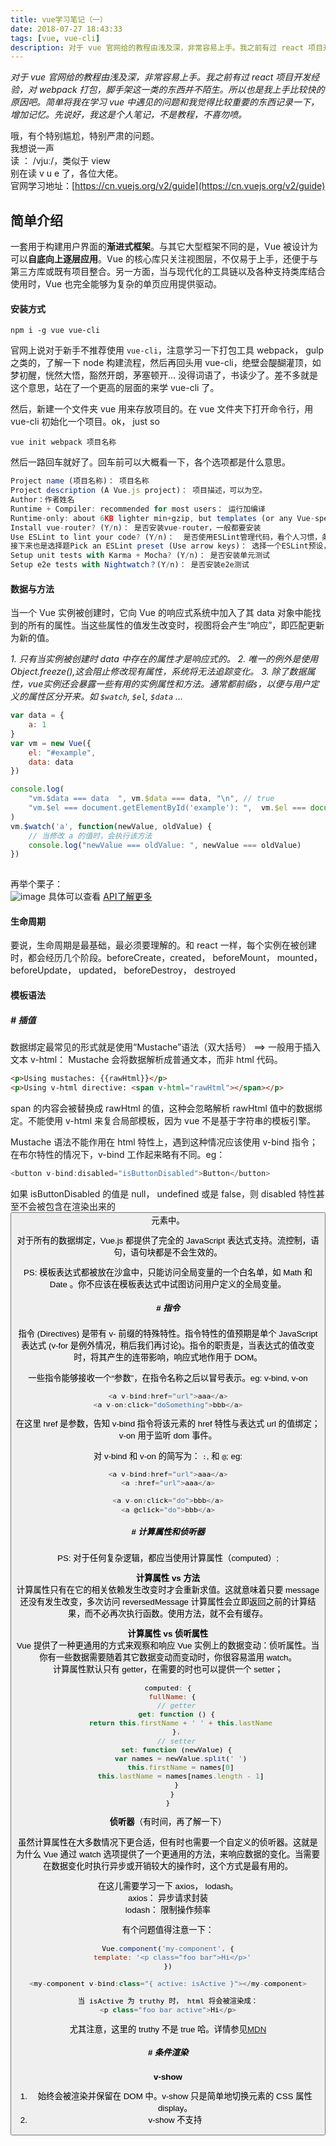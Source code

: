 ```yaml
---
title: vue学习笔记（一）
date: 2018-07-27 18:43:33
tags: [vue, vue-cli]
description: 对于 vue 官网给的教程由浅及深，非常容易上手。我之前有过 react 项目开发经验，对 webpack 打包，脚手架这一类的东西并不陌生。所以也是我上手比较快的原因吧。简单将我在学习 vue 中遇见的问题和我觉得比较重要的东西记录一下，增加记忆。先说好，我这是个人笔记，不是教程，不喜勿喷。
---
```


*对于 vue 官网给的教程由浅及深，非常容易上手。我之前有过 react 项目开发经验，对 webpack 打包，脚手架这一类的东西并不陌生。所以也是我上手比较快的原因吧。简单将我在学习 vue 中遇见的问题和我觉得比较重要的东西记录一下，增加记忆。先说好，我这是个人笔记，不是教程，不喜勿喷。*

哦，有个特别尴尬，特别严肃的问题。   
我想说一声  
读 ： /vjuː/，类似于 view  
别在读 v u e 了，各位大佬。  
官网学习地址：[https://cn.vuejs.org/v2/guide](https://cn.vuejs.org/v2/guide)


## 简单介绍

一套用于构建用户界面的**渐进式框架**。与其它大型框架不同的是，Vue 被设计为可以**自底向上逐层应用**。Vue 的核心库只关注视图层，不仅易于上手，还便于与第三方库或既有项目整合。另一方面，当与现代化的工具链以及各种支持类库结合使用时，Vue 也完全能够为复杂的单页应用提供驱动。

#### 安装方式


```npm
npm i -g vue vue-cli
```
官网上说对于新手不推荐使用 `vue-cli`，注意学习一下打包工具 webpack， gulp 之类的，了解一下 node 构建流程，然后再回头用 vue-cli，绝壁会醍醐灌顶，如梦初醒，恍然大悟，豁然开朗，茅塞顿开... 没得词语了，书读少了。差不多就是这个意思，站在了一个更高的层面的来学 vue-cli 了。  

然后，新建一个文件夹 vue 用来存放项目的。在 vue 文件夹下打开命令行，用 vue-cli 初始化一个项目。ok， just so
``` ssh
vue init webpack 项目名称
```
然后一路回车就好了。回车前可以大概看一下，各个选项都是什么意思。
```js
Project name (项目名称)： 项目名称
Project description (A Vue.js project)： 项目描述，可以为空。
Author：作者姓名
Runtime + Compiler: recommended for most users： 运行加编译
Runtime-only: about 6KB lighter min+gzip, but templates (or any Vue-specificHTML) are ONLY allowed in .vue files - render functions are required elsewhere：回车就好了
Install vue-router? (Y/n)： 是否安装vue-router，一般都要安装
Use ESLint to lint your code? (Y/n)：  是否使用ESLint管理代码，看个人习惯，条条框框太多，个人不愿使用。
接下来也是选择题Pick an ESLint preset (Use arrow keys)： 选择一个ESLint预设，编写vue项目时的代码风格
Setup unit tests with Karma + Mocha? (Y/n)： 是否安装单元测试
Setup e2e tests with Nightwatch？(Y/n)： 是否安装e2e测试 
```


#### 数据与方法

当一个 Vue 实例被创建时，它向 Vue 的响应式系统中加入了其 data 对象中能找到的所有的属性。当这些属性的值发生改变时，视图将会产生“响应”，即匹配更新为新的值。  

_1. 只有当实例被创建时 data 中存在的属性才是响应式的。_
_2. 唯一的例外是使用 Object.freeze(),这会阻止修改现有属性，系统将无法追踪变化。_
_3. 除了数据属性，vue实例还会暴露一些有用的实例属性和方法。通常都前缀`$`，以便与用户定义的属性区分开来。如 `$watch`, `$el`, `$data` ..._

``` js
var data = {
    a: 1
}
var vm = new Vue({
    el: "#example",
    data: data
})

console.log(
    "vm.$data === data  ", vm.$data === data, "\n", // true
    "vm.$el === document.getElementById('example'): ",  vm.$el === document.getElementById('example') // true
)
vm.$watch('a', function(newValue, oldValue) {
    // 当修改 a 的值时，会执行该方法
    console.log("newValue === oldValue: ", newValue === oldValue)
})
    
```
再举个栗子：  
![image]()
具体可以查看 [API了解更多](https://cn.vuejs.org/v2/api/#%E5%AE%9E%E4%BE%8B%E5%B1%9E%E6%80%A7)

#### 生命周期

要说，生命周期是最基础，最必须要理解的。和 react 一样，每个实例在被创建时，都会经历几个阶段。beforeCreate，created， beforeMount， mounted， beforeUpdate， updated， beforeDestroy， destroyed

#### 模板语法
##### # 插值
数据绑定最常见的形式就是使用“Mustache”语法（双大括号）  ==> 一般用于插入文本
v-html： Mustache 会将数据解析成普通文本，而非 html 代码。  

```html
<p>Using mustaches: {{rawHtml}}</p>
<p>Using v-html directive: <span v-html="rawHtml"></span></p>
```

span 的内容会被替换成 rawHtml 的值，这种会忽略解析 rawHtml 值中的数据绑定。不能使用 v-html 来复合局部模板，因为 vue 不是基于字符串的模板引擎。  

Mustache 语法不能作用在 html 特性上，遇到这种情况应该使用 v-bind 指令；在布尔特性的情况下，v-bind 工作起来略有不同。eg：

```js
<button v-bind:disabled="isButtonDisabled">Button</button>
```

如果 isButtonDisabled 的值是 null， undefined 或是 false，则 disabled 特性甚至不会被包含在渲染出来的 <button> 元素中。

对于所有的数据绑定，Vue.js 都提供了完全的 JavaScript 表达式支持。流控制，语句，语句块都是不会生效的。

PS: 模板表达式都被放在沙盒中，只能访问全局变量的一个白名单，如 Math 和 Date 。你不应该在模板表达式中试图访问用户定义的全局变量。  

##### # 指令
指令 (Directives) 是带有 v- 前缀的特殊特性。指令特性的值预期是单个 JavaScript 表达式 (v-for 是例外情况，稍后我们再讨论)。指令的职责是，当表达式的值改变时，将其产生的连带影响，响应式地作用于 DOM。  

一些指令能够接收一个“参数”，在指令名称之后以冒号表示。eg: v-bind, v-on  

```js
<a v-bind:href="url">aaa</a>
<a v-on:click="doSomething">bbb</a>
```

在这里 href 是参数，告知 v-bind 指令将该元素的 href 特性与表达式 url 的值绑定；v-on 用于监听 dom 事件。

对 v-bind 和 v-on 的简写为： `:`, 和 `@`; eg:  
```js
<a v-bind:href="url">aaa</a>
<a :href="url">aaa</a>

<a v-on:click="do">bbb</a>
<a @click="do">bbb</a>
```

##### # 计算属性和侦听器

PS: 对于任何复杂逻辑，都应当使用计算属性（computed）;

**计算属性 vs 方法**  
计算属性只有在它的相关依赖发生改变时才会重新求值。这就意味着只要 message 还没有发生改变，多次访问 reversedMessage 计算属性会立即返回之前的计算结果，而不必再次执行函数。使用方法，就不会有缓存。

**计算属性 vs 侦听属性**  
Vue 提供了一种更通用的方式来观察和响应 Vue 实例上的数据变动：侦听属性。当你有一些数据需要随着其它数据变动而变动时，你很容易滥用 watch。  
计算属性默认只有 getter，在需要的时也可以提供一个 setter；

```js
computed: {
  fullName: {
    // getter
    get: function () {
      return this.firstName + ' ' + this.lastName
    },
    // setter
    set: function (newValue) {
      var names = newValue.split(' ')
      this.firstName = names[0]
      this.lastName = names[names.length - 1]
    }
  }
}
```

**侦听器**（有时间，再了解一下）  

虽然计算属性在大多数情况下更合适，但有时也需要一个自定义的侦听器。这就是为什么 Vue 通过 watch 选项提供了一个更通用的方法，来响应数据的变化。当需要在数据变化时执行异步或开销较大的操作时，这个方式是最有用的。  

在这儿需要学习一下 axios， lodash。  
axios： 异步请求封装  
lodash： 限制操作频率

有个问题值得注意一下：
```js
Vue.component('my-component', {
  template: '<p class="foo bar">Hi</p>'
})

<my-component v-bind:class="{ active: isActive }"></my-component>

当 isActive 为 truthy 时， html 将会被渲染成：
<p class="foo bar active">Hi</p>

```
尤其注意，这里的 truthy 不是 true 哈。详情参见[MDN](https://developer.mozilla.org/zh-CN/docs/Glossary/Truthy)  

##### # 条件渲染
**v-show**  
1. 始终会被渲染并保留在 DOM 中。v-show 只是简单地切换元素的 CSS 属性 display。
2. v-show 不支持 <template> 元素，也不支持 v-else。

**`v-if` vs `v-show`**  
+ v-if:   
1. 会确保在切换过程中条件块内的事件监听器和子组件适当地被销毁和重建。
2. v-if 也是惰性的；如果在初始渲染时条件为假，则什么也不做——直到条件第一次变为真时，才会开始渲染条件块。
+ v-show:   
不管初始条件是什么，元素总是会被渲染，并且只是简单地基于 CSS 进行切换。  

**_一般来说，v-if 有更高的切换开销，而 v-show 有更高的初始渲染开销。因此，如果需要非常频繁地切换，则使用 v-show 较好；如果在运行时条件很少改变，则使用 v-if 较好。_**  

`v-if` 和 `v-for` 一起使用时，`v-for` 具有比 `v-if` 个更的优先级。  
##### # 列表渲染

1. 在 v-for 块中，我们拥有对父作用域属性的完全访问权限；  
question： 对祖先级呢？  
2. 可以用 of 代替 in 作为分隔符。`v-for="item of items"`
3. 可以用 v-for 遍历对象。可以有三个参数 (value, key, index);
4. 在遍历对象时，是按 Object.keys() 的结果遍历，但是不能保证它的结果在不同的 JavaScript 引擎下是一致的。  

Vue 包含一组观察数组的变异方法，所以它们也将会触发视图更新。如下：  
+ push()
+ pop()
+ shift()
+ unshift()
+ splice()
+ sort()
+ reverse()

变异方法 (mutation method)，顾名思义，会改变被这些方法调用的原始数组。相比之下，也有非变异 (non-mutating method) 方法，例如：filter(), concat() 和 slice() 。这些不会改变原始数组，但总是返回一个新数组。当使用非变异方法时，可以用新数组替换旧数组：
```js
example1.items = example1.items.filter(function (item) {
  return item.message.match(/Foo/)
})
```
你可能认为这将导致 Vue 丢弃现有 DOM 并重新渲染整个列表。幸运的是，事实并非如此。Vue 为了使得 DOM 元素得到最大范围的重用而实现了一些智能的、启发式的方法，所以用一个含有相同元素的数组去替换原来的数组是非常高效的操作。  

---
PS:   
由于 JavaScript 的限制，Vue 不能检测以下变动的数组：

1. 当利用索引直接设置一个项时，例如：vm.items[indexOfItem] = newValue
2. 当修改数组的长度时，例如：vm.items.length = newLength
举个栗子：   
```js
var vm = new Vue({
  data: {
    items: ['a', 'b', 'c']
  }
})
vm.items[1] = 'x' // 不是响应性的
vm.items.length = 2 // 不是响应性的
```   
解决方法
```js
// Vue.set
Vue.set(vm.items, indexOfItem, newValue)

// Array.prototype.splice
vm.items.splice(indexOfItem, 1, newValue)

// 也可以使用 vm.$set 实例方法，该方法是全局方法 Vue.set 的一个别名
vm.$set(vm.items, indexOfItem, newValue)

// 解决第二类问题
vm.items.splice(newLength)
```
---






---
当年吹过得牛逼，如已不然，便全不作数。  -- Mobro

